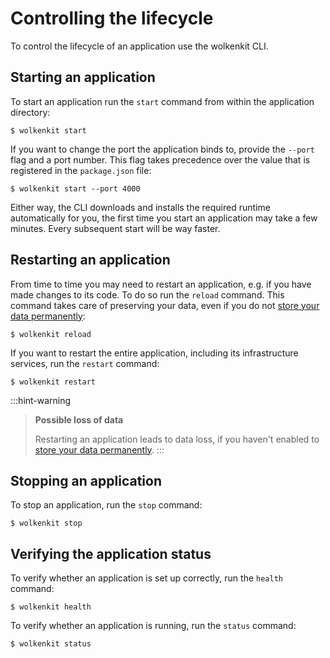 # Controlling the lifecycle

To control the lifecycle of an application use the wolkenkit CLI.

## Starting an application

To start an application run the `start` command from within the application directory:

```shell
$ wolkenkit start
```

If you want to change the port the application binds to, provide the `--port` flag and a port number. This flag takes precedence over the value that is registered in the `package.json` file:

```shell
$ wolkenkit start --port 4000
```

Either way, the CLI downloads and installs the required runtime automatically for you, the first time you start an application may take a few minutes. Every subsequent start will be way faster.

## Restarting an application

From time to time you may need to restart an application, e.g. if you have made changes to its code. To do so run the `reload` command. This command takes care of preserving your data, even if you do not [store your data permanently](../storing-data-permanently/):

```shell
$ wolkenkit reload
```

If you want to restart the entire application, including its infrastructure services, run the `restart` command:

```shell
$ wolkenkit restart
```

:::hint-warning
> **Possible loss of data**
>
> Restarting an application leads to data loss, if you haven't enabled to [store your data permanently](../storing-data-permanently/).
:::

## Stopping an application

To stop an application, run the `stop` command:

```shell
$ wolkenkit stop
```

## Verifying the application status

To verify whether an application is set up correctly, run the `health` command:

```shell
$ wolkenkit health
```

To verify whether an application is running, run the `status` command:

```shell
$ wolkenkit status
```
